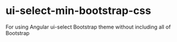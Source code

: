 # ui-select-min-bootstrap-css
For using Angular ui-select Bootstrap theme without including all of Bootstrap
